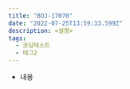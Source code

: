 ```yaml
---
title: "BOJ-17070"
date: "2022-07-25T13:59:33.599Z"
description: <설명>
tags:
  - 코딩테스트
  - 태그2
---
```


- 내용